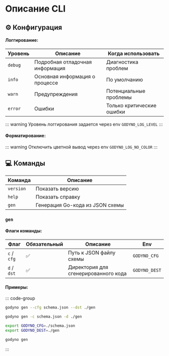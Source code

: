 # Описание CLI

## ⚙️ Конфигурация
#### Логгирование:
| Уровень | Описание                        | Когда использовать        |
|---------|---------------------------------|---------------------------|
| `debug` | Подробная отладочная информация | Диагностика проблем       |
| `info`  | Основная информация о процессе  | По умолчанию              |
| `warn`  | Предупреждения                  | Потенциальные проблемы    |
| `error` | Ошибки                          | Только критические ошибки |

::: warning Уровень логгирования задается через env `GODYNO_LOG_LEVEL`
:::
#### Форматирование:
::: warning Отключить цветной вывод через env `GODYNO_LOG_NO_COLOR`
:::

## 💻 Команды
| Команда   | Описание                        | 
|-----------|---------------------------------|
| `version` | Показать версию                 |
| `help`    | Показать справку                |
| `gen`     | Генерация Go-кода из JSON схемы | 

### `gen`
#### Флаги команды:
|   Флаг      | Обязательный | Описание                             | Env           |
|-------------|--------------|--------------------------------------|---------------|
| `c` / `cfg` | ✅           | Путь к JSON файлу схемы              | `GODYNO_CFG`  |
| `d` / `dst` | ✅           | Директория для сгенерированного кода | `GODYNO_DEST` |

#### Примеры:
::: code-group
```bash [default]
godyno gen --cfg schema.json --dst ./gen
```

```bash [short]
godyno gen -c schema.json -d ./gen
```

```bash [env]
export GODYNO_CFG=./schema.json
export GODYNO_DEST=./gen

godyno gen
```
:::
